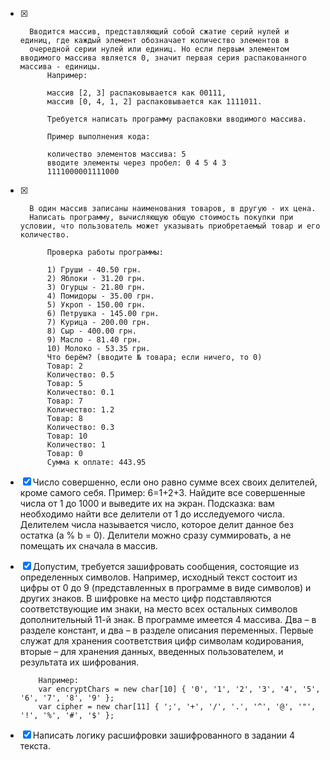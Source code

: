 - [x]		Вводится массив, представляющий собой сжатие серий нулей и единиц, где каждый элемент обозначает количество элементов в
		очередной серии нулей или единиц. Но если первым элементом вводимого массива является 0, значит первая серия распакованного массива - единицы. 
			Например:

			массив [2, 3] распаковывается как 00111,
			массив [0, 4, 1, 2] распаковывается как 1111011.
			
			Требуется написать программу распаковки вводимого массива.
			
			Пример выполнения кода:

			количество элементов массива: 5
			вводите элементы через пробел: 0 4 5 4 3 
			1111000001111000

- [x]		В один массив записаны наименования товаров, в другую - их цена. 
		Написать программу, вычисляющую общую стоимость покупки при условии, что пользователь может указывать приобретаемый товар и его количество.

			Проверка работы программы:

			1) Груши - 40.50 грн.
			2) Яблоки - 31.20 грн.
			3) Огурцы - 21.80 грн.
			4) Помидоры - 35.00 грн.
			5) Укроп - 150.00 грн.
			6) Петрушка - 145.00 грн.
			7) Курица - 200.00 грн.
			8) Сыр - 400.00 грн.
			9) Масло - 81.40 грн.
			10) Молоко - 53.35 грн.
			Что берём? (вводите № товара; если ничего, то 0)
			Товар: 2
			Количество: 0.5
			Товар: 5
			Количество: 0.1
			Товар: 7
			Количество: 1.2
			Товар: 8
			Количество: 0.3
			Товар: 10
			Количество: 1
			Товар: 0
			Сумма к оплате: 443.95

- [x]	Число совершенно, если оно равно сумме всех своих делителей, кроме самого себя. Пример: 6=1+2+3. Найдите все совершенные числа от 1 до 1000 и выведите их на экран. Подсказка: вам необходимо найти все делители от 1 до исследуемого числа. Делителем	числа	называется число, которое делит данное без остатка (a %  b = 0). Делители можно сразу суммировать, а не помещать их сначала в массив.

- [x]	Допустим, требуется зашифровать сообщения, состоящие из определенных символов. Например, исходный текст состоит из цифры от 0	до 9 (представленных в программе в виде символов) и других знаков. В шифровке на место цифр подставляются соответствующие им знаки, на место всех остальных символов дополнительный 11-й знак.	В программе имеется 4 массива. Два – в разделе констант, и два – в разделе описания переменных. Первые служат для хранения соответствия цифр символам кодирования, вторые – для хранения данных, введенных пользователем, и результата их шифрования.

			Например:
			var encryptChars = new char[10] { '0', '1', '2', '3', '4', '5', '6', '7', '8', '9' };
			var cipher = new char[11] { ';', '+', '/', '.', '^', '@', '"', '!', '%', '#', '$' };

- [x]	Написать логику расшифровки зашифрованного в задании 4 текста.

